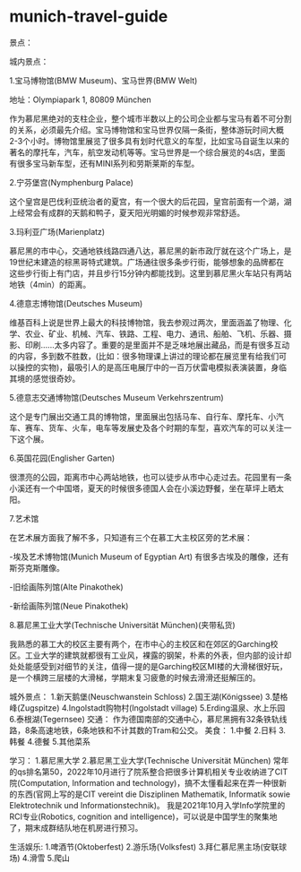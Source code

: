 # munich-travel-guide
景点：
 
城内景点：
 
1.宝马博物馆(BMW Museum)、宝马世界(BMW Welt)

地址：Olympiapark 1, 80809 München

作为慕尼黑绝对的支柱企业，整个城市半数以上的公司企业都与宝马有着不可分割的关系，必须最先介绍。宝马博物馆和宝马世界仅隔一条街，整体游玩时间大概2-3个小时。博物馆里展览了很多具有划时代意义的车型，比如宝马自诞生以来的著名的摩托车，汽车，航空发动机等等。宝马世界是一个综合展览的4s店，里面有很多宝马新车型，还有MINI系列和劳斯莱斯的车型。
 
2.宁芬堡宫(Nymphenburg Palace)

这个皇宫是巴伐利亚统治者的夏宫，有一个很大的后花园，皇宫前面有一个湖，湖上经常会有成群的天鹅和鸭子，夏天阳光明媚的时候参观非常舒适。
 
3.玛利亚广场(Marienplatz)

慕尼黑的市中心，交通地铁线路四通八达，慕尼黑的新市政厅就在这个广场上，是19世纪末建造的棕黑哥特式建筑。广场通往很多条步行街，能够想象的品牌都在这些步行街上有门店，并且步行15分钟内都能找到。这里到慕尼黑火车站只有两站地铁（4min）的距离。

4.德意志博物馆(Deutsches Museum)

维基百科上说是世界上最大的科技博物馆，我去参观过两次，里面涵盖了物理、化学、农业、矿业、机械、汽车、铁路、工程、电力、通讯、船舶、飞机、乐器、摄影、印刷......太多内容了。重要的是里面并不是乏味地展出藏品，而是有很多互动的内容，多到数不胜数，(比如：很多物理课上讲过的理论都在展览里有给我们可以操控的实物)，最吸引人的是高压电展厅中的一百万伏雷电模拟表演装置，身临其境的感觉很奇妙。

5.德意志交通博物馆(Deutsches Museum Verkehrszentrum)

这个是专门展出交通工具的博物馆，里面展出包括马车、自行车、摩托车、小汽车、赛车、货车、火车，电车等发展史及各个时期的车型，喜欢汽车的可以关注一下这个展。

6.英国花园(Englisher Garten)

很漂亮的公园，距离市中心两站地铁，也可以徒步从市中心走过去。花园里有一条小溪还有一个中国塔，夏天的时候很多德国人会在小溪边野餐，坐在草坪上晒太阳。
 
7.艺术馆

在艺术展方面我了解不多，只知道有三个在慕工大主校区旁的艺术展：

-埃及艺术博物馆(Munich Museum of Egyptian Art)
有很多古埃及的雕像，还有斯芬克斯雕像。

-旧绘画陈列馆(Alte Pinakothek)

-新绘画陈列馆(Neue Pinakothek)
 
8.慕尼黑工业大学(Technische Universität München)(夹带私货)

我熟悉的慕工大的校区主要有两个，在市中心的主校区和在郊区的Garching校区。工业大学的建筑就都很有工业风，裸露的钢架，朴素的外表，但内部的设计却处处能感受到对细节的关注，值得一提的是Garching校区MI楼的大滑梯很好玩，是一个横跨三层楼的大滑梯，学期末复习疲惫的时候去滑滑还挺解压的。

城外景点：
1.新天鹅堡(Neuschwanstein Schloss)
2.国王湖(Königssee)
3.楚格峰(Zugspitze)
4.Ingolstadt购物村(Ingolstadt village)
5.Erding温泉、水上乐园
6.泰根湖(Tegernsee)
交通：
作为德国南部的交通中心，慕尼黑拥有32条铁轨线路，8条高速地铁，6条地铁和不计其数的Tram和公交。
美食：
1.中餐
2.日料
3.韩餐
4.德餐
5.其他菜系
 
学习：
1.慕尼黑大学
2.慕尼黑工业大学(Technische Universität München) 常年的qs排名第50，2022年10月进行了院系整合把很多计算机相关专业收纳进了CIT院(Computation, Information and technology)，搞不太懂看起来在弄一种很新的东西(官网上写的是CIT vereint die Disziplinen Mathematik, Informatik sowie Elektrotechnik und Informationstechnik)。
我是2021年10月入学Info学院里的RCI专业(Robotics, cognition and intelligence)，可以说是中国学生的聚集地了，期末成群结队地在机房进行预习。

生活娱乐:
1.啤酒节(Oktoberfest)
2.游乐场(Volksfest)
3.拜仁慕尼黑主场(安联球场)
4.滑雪
5.爬山
